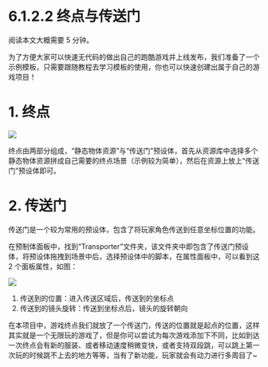# 6.1.2.2 终点与传送门

阅读本文大概需要 5 分钟。

为了方便大家可以快速无代码的做出自己的跑酷游戏并上线发布，我们准备了一个示例模板，只需要跟随教程去学习模板的使用，你也可以快速创建出属于自己的游戏项目！

# 1. 终点

![](https://wstatic-a1.233leyuan.com/productdocs/static/boxcnfNJ0cMzlK4BHX4qPaaHILh.png)

终点由两部分组成，“静态物体资源”与“传送门”预设体，首先从资源库中选择多个静态物体资源拼成自己需要的终点场景（示例较为简单），然后在资源上放上“传送门”预设体即可。

# 2. 传送门

传送门是一个较为常用的预设体，包含了将玩家角色传送到任意坐标位置的功能。

在预制体面板中，找到“Transporter”文件夹，该文件夹中即包含了传送门预设体，将预设体拖拽到场景中后，选择预设体中的脚本，在属性面板中，可以看到这 2 个面板属性，如图：

![](https://wstatic-a1.233leyuan.com/productdocs/static/boxcnXe9piApRyrJSNaXnywkCRf.png)

1. 传送到的位置：进入传送区域后，传送到的坐标点
2. 传送到的镜头旋转：传送到坐标点后，镜头的旋转朝向

在本项目中，游戏终点我们就放了一个传送门，传送的位置就是起点的位置，这样其实就是一个无限玩的游戏了，但是你可以尝试为每次游戏添加下不同，比如到达一次终点会有新的服装、或者移动速度稍微变快，或者支持双段跳，可以跳上第一次玩的时候跳不上去的地方等等，当有了新功能，玩家就会有动力进行多周目了~
